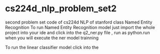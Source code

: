 # cs224d_nlp_problem_set2
second problem set code of cs224d NLP of stanford class
Named Entity Recognition
To run Named Entity Recognition model just import the whole project into your ide
and click into the q2_ner.py file , run as python.run
when you will execute the ner model trainning

To run the linear classifier model 
click into the 

